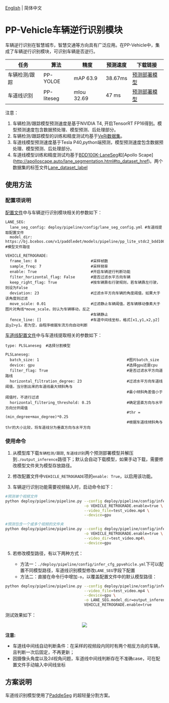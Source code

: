 [English](ppvehicle_retrograde_en.md) | 简体中文

# PP-Vehicle车辆逆行识别模块

车辆逆行识别在智慧城市，智慧交通等方向具有广泛应用。在PP-Vehicle中，集成了车辆逆行识别模块，可识别车辆是否逆行。

| 任务 | 算法 | 精度 | 预测速度 | 下载链接|
|-----------|------|-----------|----------|---------------|
| 车辆检测/跟踪 | PP-YOLOE | mAP 63.9 | 38.67ms | [预测部署模型](https://bj.bcebos.com/v1/paddledet/models/pipeline/mot_ppyoloe_l_36e_ppvehicle.zip) |
| 车道线识别 | PP-liteseg | mIou 32.69 | 47 ms | [预测部署模型](https://bj.bcebos.com/v1/paddledet/models/pipeline/pp_lite_stdc2_bdd100k.zip) |


注意：
1. 车辆检测/跟踪模型预测速度是基于NVIDIA T4, 开启TensorRT FP16得到。模型预测速度包含数据预处理、模型预测、后处理部分。
2. 车辆检测/跟踪模型的训练和精度测试均基于[VeRi数据集](https://www.v7labs.com/open-datasets/veri-dataset)。
3. 车道线模型预测速度基于Tesla P40,python端预测，模型预测速度包含数据预处理、模型预测、后处理部分。
4. 车道线模型训练和精度测试均基于[BDD100K-LaneSeg](https://bdd-data.berkeley.edu/portal.html#download.)和[Apollo Scape](http://apolloscape.auto/lane_segmentation.html#to_dataset_href)。两个数据集的标签文件[Lane_dataset_label](https://bj.bcebos.com/v1/paddledet/data/mot/bdd100k/lane_dataset_label.zip)


## 使用方法

### 配置项说明

[配置文件](../../config/infer_cfg_ppvehicle.yml)中与车辆逆行识别模块相关的参数如下：
```
LANE_SEG:
  lane_seg_config: deploy/pipeline/config/lane_seg_config.yml #车道线提取配置文件
  model_dir: https://bj.bcebos.com/v1/paddledet/models/pipeline/pp_lite_stdc2_bdd100k.zip   #模型文件路径

VEHICLE_RETROGRADE:
  frame_len: 8                        #采样帧数
  sample_freq: 7                      #采样频率
  enable: True                        #开启车辆逆行判断功能
  filter_horizontal_flag: False       #是否过滤水平方向车辆
  keep_right_flag: True               #按车辆靠右行驶规则，若车辆靠左行驶，则设为False
  deviation: 23                       #过滤水平方向车辆的角度阈值，如果大于该角度则过滤
  move_scale: 0.01                    #过滤静止车辆阈值，若车辆移动像素大于图片对角线*move_scale，则认为车辆移动，反之
                                      #车辆静止
  fence_line: []                      #车道中间线坐标，格式[x1,y1,x2,y2] 且y2>y1。若为空，由程序根据车流方向自动判断
```
[车道线配置文件](../../config/lane_seg.yml)中与车道线提取相关的参数如下：
```
type: PLSLaneseg  #选择分割模型

PLSLaneseg:
  batch_size: 1                                       #图片batch_size
  device: gpu                                         #选择gpu还是cpu
  filter_flag: True                                   #是否过滤水平方向道路线
  horizontal_filtration_degree: 23                    #过滤水平方向车道线阈值，当分割出来的车道线最大倾斜角与
                                                      #最小倾斜角差值小于阈值时，不进行过滤
  horizontal_filtering_threshold: 0.25                #确定竖直方向与水平方向分开阈值
                                                      #thr = (min_degree+max_degree)*0.25
                                                      #根据车道线倾斜角与thr的大小比较，将车道线分为垂直方向与水平方向
```

### 使用命令

1. 从模型库下载`车辆检测/跟踪`, `车道线识别`两个预测部署模型并解压到`./output_inference`路径下；默认会自动下载模型，如果手动下载，需要修改模型文件夹为模型存放路径。
2. 修改配置文件中`VEHICLE_RETROGRADE`项的`enable: True`，以启用该功能。



3. 车辆逆行识别功能需要视频输入时，启动命令如下：

```bash
#预测单个视频文件
python deploy/pipeline/pipeline.py --config deploy/pipeline/config/infer_cfg_ppvehicle.yml \
                                   -o VEHICLE_RETROGRADE.enable=true \
                                   --video_file=test_video.mp4 \
                                   --device=gpu

#预测包含一个或多个视频的文件夹
python deploy/pipeline/pipeline.py --config deploy/pipeline/config/infer_cfg_ppvehicle.yml \
                                   -o VEHICLE_RETROGRADE.enable=true \
                                   --video_dir=test_video.mp4\
                                   --device=gpu
```

5. 若修改模型路径，有以下两种方式：

    - 方法一：`./deploy/pipeline/config/infer_cfg_ppvehicle.yml`下可以配置不同模型路径，车道线识别模型修改`LANE_SEG`字段下配置
    - 方法二：直接在命令行中增加`-o`，以覆盖配置文件中的默认模型路径：

```bash
python deploy/pipeline/pipeline.py --config deploy/pipeline/config/infer_cfg_ppvehicle.yml \
                                   --video_file=test_video.mp4 \
                                   --device=gpu \
                                   -o LANE_SEG.model_dir=output_inference/
                                   VEHICLE_RETROGRADE.enable=true

```
测试效果如下：

<div width="1000" align="center">
  <img src="https://raw.githubusercontent.com/LokeZhou/PaddleDetection/develop/deploy/pipeline/docs/images/vehicle_retrograde.gif"/>
</div>

**注意:**
 - 车道线中间线自动判断条件：在采样的视频段内同时有两个相反方向的车辆，且判断一次后固定，不再更新；
 - 因摄像头角度以及2d视角问题，车道线中间线判断存在不准确case，可在配置文件手动输入中间线坐标


## 方案说明
车道线识别模型使用了[PaddleSeg](https://github.com/PaddlePaddle/PaddleSeg) 的超轻量分割方案。
